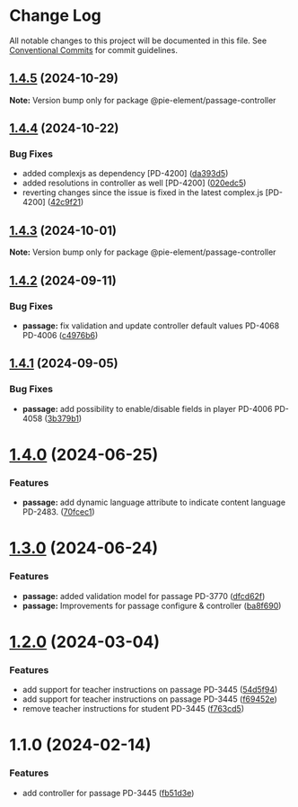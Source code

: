 # Change Log

All notable changes to this project will be documented in this file.
See [Conventional Commits](https://conventionalcommits.org) for commit guidelines.

## [1.4.5](https://github.com/pie-framework/pie-elements/compare/@pie-element/passage-controller@1.4.4...@pie-element/passage-controller@1.4.5) (2024-10-29)

**Note:** Version bump only for package @pie-element/passage-controller





## [1.4.4](https://github.com/pie-framework/pie-elements/compare/@pie-element/passage-controller@1.4.3...@pie-element/passage-controller@1.4.4) (2024-10-22)


### Bug Fixes

* added complexjs as dependency [PD-4200] ([da393d5](https://github.com/pie-framework/pie-elements/commit/da393d5ae8ef52f17b47ccf32967410a9263180e))
* added resolutions in controller as well [PD-4200] ([020edc5](https://github.com/pie-framework/pie-elements/commit/020edc5f0bb5de6bf8f344efd0a3b9b0b16b9dc7))
* reverting changes since the issue is fixed in the latest complex.js [PD-4200] ([42c9f21](https://github.com/pie-framework/pie-elements/commit/42c9f216c4d29b051156489beb43fa7093667eb7))





## [1.4.3](https://github.com/pie-framework/pie-elements/compare/@pie-element/passage-controller@1.4.2...@pie-element/passage-controller@1.4.3) (2024-10-01)

**Note:** Version bump only for package @pie-element/passage-controller





## [1.4.2](https://github.com/pie-framework/pie-elements/compare/@pie-element/passage-controller@1.4.1...@pie-element/passage-controller@1.4.2) (2024-09-11)


### Bug Fixes

* **passage:** fix validation and update controller default values PD-4068 PD-4006 ([c4976b6](https://github.com/pie-framework/pie-elements/commit/c4976b664a441b225f5ebe47273a5a309cdfa9f7))





## [1.4.1](https://github.com/pie-framework/pie-elements/compare/@pie-element/passage-controller@1.4.0...@pie-element/passage-controller@1.4.1) (2024-09-05)


### Bug Fixes

* **passage:** add possibility to enable/disable fields in player PD-4006 PD-4058 ([3b379b1](https://github.com/pie-framework/pie-elements/commit/3b379b18684c3a337b3405a3517e429b4017b51f))





# [1.4.0](https://github.com/pie-framework/pie-elements/compare/@pie-element/passage-controller@1.3.0...@pie-element/passage-controller@1.4.0) (2024-06-25)


### Features

* **passage:** add dynamic language attribute to indicate content language PD-2483. ([70fcec1](https://github.com/pie-framework/pie-elements/commit/70fcec177c1a920ccc1ea024875e82d2050afa50))





# [1.3.0](https://github.com/pie-framework/pie-elements/compare/@pie-element/passage-controller@1.2.0...@pie-element/passage-controller@1.3.0) (2024-06-24)


### Features

* **passage:** added validation model for passage PD-3770 ([dfcd62f](https://github.com/pie-framework/pie-elements/commit/dfcd62f8abb79226a8875f938328a97372bfcc79))
* **passage:** Improvements for passage configure & controller ([ba8f690](https://github.com/pie-framework/pie-elements/commit/ba8f690d60a2faca8eaacf36bae5b80cff18f894))





# [1.2.0](https://github.com/pie-framework/pie-elements/compare/@pie-element/passage-controller@1.1.0...@pie-element/passage-controller@1.2.0) (2024-03-04)


### Features

* add support for teacher instructions on passage PD-3445 ([54d5f94](https://github.com/pie-framework/pie-elements/commit/54d5f94b927068585eb7666e1f5ef23e0daad9eb))
* add support for teacher instructions on passage PD-3445 ([f69452e](https://github.com/pie-framework/pie-elements/commit/f69452e920300bd67cd714e298d8c0fc96cf40c4))
* remove teacher instructions for student PD-3445 ([f763cd5](https://github.com/pie-framework/pie-elements/commit/f763cd576a8503807722a91a9ab4f0d24c4623e7))





# 1.1.0 (2024-02-14)


### Features

* add controller for passage PD-3445 ([fb51d3e](https://github.com/pie-framework/pie-elements/commit/fb51d3ef2181009e939a1310f1f7dc4769ef404d))
